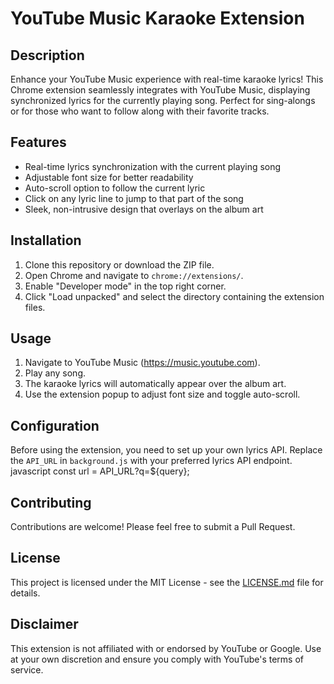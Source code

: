 # YouTube Music Karaoke Extension

## Description

Enhance your YouTube Music experience with real-time karaoke lyrics! This Chrome extension seamlessly integrates with YouTube Music, displaying synchronized lyrics for the currently playing song. Perfect for sing-alongs or for those who want to follow along with their favorite tracks.

## Features

- Real-time lyrics synchronization with the current playing song
- Adjustable font size for better readability
- Auto-scroll option to follow the current lyric
- Click on any lyric line to jump to that part of the song
- Sleek, non-intrusive design that overlays on the album art

## Installation

1. Clone this repository or download the ZIP file.
2. Open Chrome and navigate to `chrome://extensions/`.
3. Enable "Developer mode" in the top right corner.
4. Click "Load unpacked" and select the directory containing the extension files.

## Usage

1. Navigate to YouTube Music (<https://music.youtube.com>).
2. Play any song.
3. The karaoke lyrics will automatically appear over the album art.
4. Use the extension popup to adjust font size and toggle auto-scroll.

## Configuration

Before using the extension, you need to set up your own lyrics API. Replace the `API_URL` in `background.js` with your preferred lyrics API endpoint.
javascript const url = API_URL?q=${query};

## Contributing

Contributions are welcome! Please feel free to submit a Pull Request.

## License

This project is licensed under the MIT License - see the [LICENSE.md](LICENSE.md) file for details.

## Disclaimer

This extension is not affiliated with or endorsed by YouTube or Google. Use at your own discretion and ensure you comply with YouTube's terms of service.
